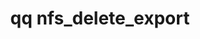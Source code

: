 ---
category: nfs
command: nfs_delete_export
keywords: qq, qq_cli, nfs_delete_export
optional_options:
- alternate: []
  help: ID of export to delete
  name: --export-id
  required: false
- alternate: []
  help: Path of export to delete
  name: --export-path
  required: false
- alternate: []
  help: ID of the tenant the export is in. Only used if using the --export-path argument.
  name: --tenant-id
  required: false
permalink: /qq-cli-command-guide/nfs/nfs_delete_export.html
positional_options: []
sidebar: qq_cli_command_reference_sidebar
summary: This section explains how to use the <code>qq nfs_delete_export</code> command.
synopsis: Delete an export
title: qq nfs_delete_export
usage: qq nfs_delete_export [-h] (--export-id EXPORT_ID | --export-path EXPORT_PATH)
  [--tenant-id TENANT_ID]

---